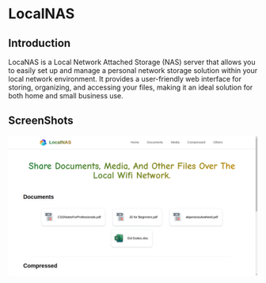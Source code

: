 # LocalNAS

## Introduction

LocaNAS is a Local Network Attached Storage (NAS) server that allows you to easily set up and manage a personal network storage solution within your local network environment. It provides a user-friendly web interface for storing, organizing, and accessing your files, making it an ideal solution for both home and small business use.

## ScreenShots

![Alt text](/screenshots/LocalNAS-desktop.png?raw=true "LocalNAS-Desktop")
